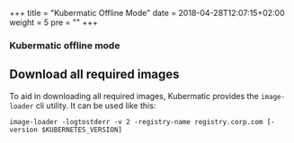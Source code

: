 +++
title = "Kubermatic Offline Mode"
date = 2018-04-28T12:07:15+02:00
weight = 5
pre = "<b></b>"
+++

### Kubermatic offline mode

## Download all required images

To aid in downloading all required images, Kubermatic provides the `image-loader` cli utility. It can be used like
this:

`image-loader -logtostderr -v 2 -registry-name registry.corp.com [-version $KUBERNETES_VERSION]`
